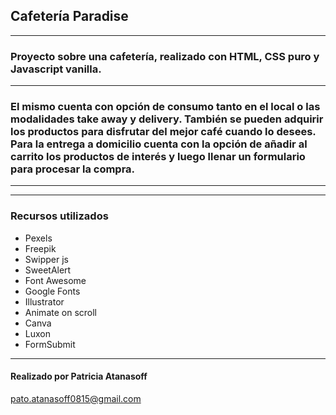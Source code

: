 ## Cafetería Paradise
---
### Proyecto sobre una cafetería, realizado con HTML, CSS puro y Javascript vanilla.
---
### El mismo cuenta con opción de consumo tanto en el local o las modalidades take away y delivery. También se pueden adquirir los productos para disfrutar del mejor café cuando lo desees. Para la entrega a domicilio cuenta con la opción de añadir al carrito los productos de interés y luego llenar un formulario para procesar la compra.
---
---
### Recursos utilizados

* Pexels
* Freepik
* Swipper js
* SweetAlert
* Font Awesome
* Google Fonts
* Illustrator
* Animate on scroll
* Canva
* Luxon
* FormSubmit

---
#### Realizado por Patricia Atanasoff

[pato.atanasoff0815@gmail.com](mailto:pato.atanasoff0815@gmail.com)



